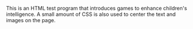 This is an HTML test program that introduces games to enhance children's intelligence. A small amount of CSS is also used to center the text and images on the page.
